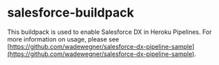 # salesforce-buildpack

This buildpack is used to enable Salesforce DX in Heroku Pipelines. For more information on usage, please see [https://github.com/wadewegner/salesforce-dx-pipeline-sample](https://github.com/wadewegner/salesforce-dx-pipeline-sample).